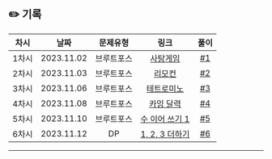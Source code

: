 ## ✏️ 기록   

| 차시 |    날짜    | 문제유형 | 링크 | 풀이 |
|:----:|:---------:|:----:|:-----:|:----:|
| 1차시 | 2023.11.02 |  브루트포스  | [사탕게임](https://www.acmicpc.net/problem/3085)  | [#1](https://github.com/AlgoLeadMe/AlgoLeadMe-2/pull/6#issue-1974179856) |
| 2차시 | 2023.11.03 |  브루트포스  | [리모컨](https://www.acmicpc.net/problem/1107)  | [#2](https://github.com/AlgoLeadMe/AlgoLeadMe-2/pull/8#issue-1975714150) |
| 3차시 | 2023.11.06 |  브루트포스  | [테트로미노](https://www.acmicpc.net/problem/14500)  | [#3](https://github.com/AlgoLeadMe/AlgoLeadMe-2/pull/15#issue-1979099230) |
| 4차시 | 2023.11.08 |  브루트포스  | [카잉 달력](https://www.acmicpc.net/problem/6064)  | [#4](https://github.com/AlgoLeadMe/AlgoLeadMe-2/pull/17#issue-1982734878) |
| 5차시 | 2023.11.10 |  브루트포스  | [수 이어 쓰기 1](https://www.acmicpc.net/problem/1748)  | [#5](https://github.com/AlgoLeadMe/AlgoLeadMe-2/pull/21#issue-1987159001) |
| 6차시 | 2023.11.12 |  DP  | [1, 2, 3 더하기](https://www.acmicpc.net/problem/9095)  | [#6](https://github.com/AlgoLeadMe/AlgoLeadMe-2/pull/23#issue-1989391080) |
---
